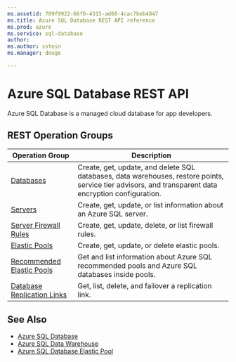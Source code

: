 ```yaml
---
ms.assetid: 709f9922-66f0-4315-ad60-4cac7beb4847
ms.title: Azure SQL Database REST API reference
ms.prod: azure
ms.service: sql-database
author: 
ms.author: sstein
ms.manager: douge

---
```


# Azure SQL Database REST API

Azure SQL Database is a managed cloud database for app developers.

## REST Operation Groups

| Operation Group | Description |
|-----------------|-------------|
|[Databases](./databases)| Create, get, update, and delete SQL databases, data warehouses, restore points, service tier advisors, and transparent data encryption configuration.|
|[Servers](./servers)|Create, get, update, or list information about an Azure SQL server.|
|[Server Firewall Rules](./serversfirewallrules)|Create, get, update, delete, or list firewall rules.|
|[Elastic Pools](./elasticpools)|Create, get, update, or delete elastic pools.|
|[Recommended Elastic Pools](./recommendedelasticpools)|Get and list information about Azure SQL recommended pools and Azure SQL databases inside pools.|
|[Database Replication Links](./databasereplicationlinks)| Get, list, delete, and failover a replication link.|


## See Also

- [Azure SQL Database](https://azure.microsoft.com/services/sql-database/)
- [Azure SQL Data Warehouse](https://azure.microsoft.com/services/sql-data-warehouse/)
- [Azure SQL Database Elastic Pool](https://azure.microsoft.com/documentation/articles/sql-database-elastic-pool/)

